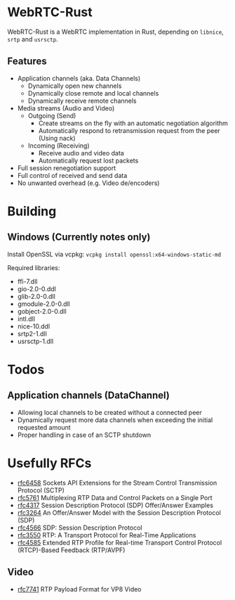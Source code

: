 # WebRTC-Rust
WebRTC-Rust is a WebRTC implementation in Rust, depending on `libnice`, `srtp` and `usrsctp`.  

## Features
- Application channels (aka. Data Channels)
  - Dynamically open new channels
  - Dynamically close remote and local channels
  - Dynamically receive remote channels
- Media streams (Audio and Video)
  - Outgoing (Send)
    - Create streams on the fly with an automatic negotiation algorithm
    - Automatically respond to retransmission request from the peer (Using nack)
  - Incoming (Receiving)
    - Receive audio and video data
    - Automatically request lost packets
- Full session renegotiation support
- Full control of received and send data
- No unwanted overhead (e.g. Video de/encoders)

# Building
## Windows (Currently notes only)
Install OpenSSL via vcpkg: `vcpkg install openssl:x64-windows-static-md`

Required libraries:
- ffi-7.dll
- gio-2.0-0.ddl
- glib-2.0-0.dll
- gmodule-2.0-0.dll
- gobject-2.0-0.dll
- intl.dll
- nice-10.ddl
- srtp2-1.dll
- usrsctp-1.dll

# Todos
## Application channels (DataChannel)  
- Allowing local channels to be created without a connected peer
- Dynamically request more data channels when exceeding the initial requested amount
- Proper handling in case of an SCTP shutdown
  
# Usefully RFCs
- [rfc6458](https://tools.ietf.org/html/rfc6458) Sockets API Extensions for the Stream Control Transmission Protocol (SCTP)
- [rfc5761](https://tools.ietf.org/html/rfc5761) Multiplexing RTP Data and Control Packets on a Single Port
- [rfc4317](https://tools.ietf.org/html/rfc4317) Session Description Protocol (SDP) Offer/Answer Examples
- [rfc3264](https://tools.ietf.org/html/rfc3264) An Offer/Answer Model with the Session Description Protocol (SDP)
- [rfc4566](https://tools.ietf.org/html/rfc4566) SDP: Session Description Protocol
- [rfc3550](https://tools.ietf.org/html/rfc3550) RTP: A Transport Protocol for Real-Time Applications
- [rfc4585](https://tools.ietf.org/html/rfc4585) Extended RTP Profile for Real-time Transport Control Protocol (RTCP)-Based Feedback (RTP/AVPF)

## Video
- [rfc7741](https://tools.ietf.org/html/rfc7741) RTP Payload Format for VP8 Video